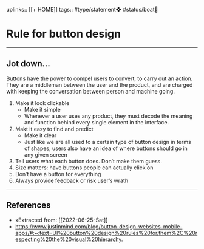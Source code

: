 uplinks:: [[+ HOME]]
tags:: #type/statement❖ #status/boat🚤 

# Rule for button design
---
## Jot down...
Buttons have the power to compel users to convert, to carry out an action. They are a middleman between the user and the product, and are charged with keeping the conversation between person and machine going.

1. Make it look clickable
	- Make it simple
	- Whenever a user uses any product, they must decode the meaning and function behind every single element in the interface.
2. Makt it easy to find and predict
	- Make it clear
	- Just like we are all used to a certain type of button design in terms of shapes, users also have an idea of where buttons should go in any given screen
3. Tell users what each button does. Don’t make them guess.
4. Size matters: have buttons people can actually click on
5. Don’t have a button for everything
6. Always provide feedback or risk user’s wrath

---
## References
- xExtracted from: [[2022-06-25-Sat]]
- https://www.justinmind.com/blog/button-design-websites-mobile-apps/#:~:text=UI%20button%20design%20rules%20for,them%2C%20respecting%20the%20visual%20hierarchy.